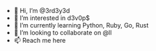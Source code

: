 - 👋 Hi, I’m @3rd3y3d
- 👀 I’m interested in d3v0p$
- 🌱 I’m currently learning Python, Ruby, Go, Rust
- 💞️ I’m looking to collaborate on @ll
- 📫 Reach me here

<!---
3rd3y3d/3rd3y3d is a ✨ special ✨ repository because its `README.md` (this file) appears on your GitHub profile.
You can click the Preview link to take a look at your changes.
--->
